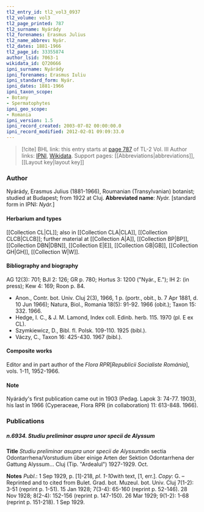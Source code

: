 ```yaml
---
tl2_entry_id: tl2_vol3_0937
tl2_volume: vol3
tl2_page_printed: 787
tl2_surname: Nyárády
tl2_forenames: Erasmus Julius
tl2_name_abbrev: Nyár.
tl2_dates: 1881-1966
tl2_page_id: 33355874
author_lsid: 7063-1
wikidata_id: Q720666
ipni_surname: Nyárády
ipni_forenames: Erasmus Iuliu
ipni_standard_form: Nyár.
ipni_dates: 1881-1966
ipni_taxon_scope: 
- Botany
- Spermatophytes
ipni_geo_scope: 
- Romania
ipni_version: 1.5
ipni_record_created: 2003-07-02 00:00:00.0
ipni_record_modified: 2012-02-01 09:09:33.0
---
```


> [!cite] BHL link: this entry starts at [page 787](https://www.biodiversitylibrary.org/page/33355874) of TL-2 Vol. III
> Author links: [IPNI](https://www.ipni.org/a/7063-1), [Wikidata](https://www.wikidata.org/wiki/Q720666). Support pages: [[Abbreviations|abbreviations]], [[Layout key|layout key]]

### Author

Nyárády, Erasmus Julius (1881-1966), Roumanian (Transylvanian) botanist; studied at Budapest; from 1922 at Cluj. 
**Abbreviated name**: *Nyár.* \[standard form in IPNI: *Nyár.*\]

#### Herbarium and types

[[Collection CL|CL]]; also in [[Collection CLA|CLA]], [[Collection CLCB|CLCB]]; further material at [[Collection A|A]], [[Collection BP|BP]], [[Collection DBN|DBN]], [[Collection E|E]], [[Collection GB|GB]], [[Collection GH|GH]], [[Collection W|W]].

#### Bibliography and biography

AG 12(3): 701; BJI 2: 126; GR p. 780; Hortus 3: 1200 ("Nyár., E."); IH 2: (in press); Kew 4: 169; Roon p. 84.
- Anon., Contr. bot. Univ. Cluj 2(3), 1966, 1 p. (portr., obit., b. 7 Apr 1881, d. 10 Jun 1966); Natura, Biol., Romania 18(5): 91-92. 1966 (obit.); Taxon 15: 332. 1966.
- Hedge, I. C., & J. M. Lamond, Index coll. Edinb. herb. 115. 1970 (pl. E ex CL).
- Szymkiewicz, D., Bibl. fl. Polsk. 109-110. 1925 (bibl.).
- Váczy, C., Taxon 16: 425-430. 1967 (bibl.).

#### Composite works

Editor and in part author of the *Flora RPR*\[*Republicii Socialiste Románia*\], vols. 1-11, 1952-1966.

#### Note

Nyárády's first publication came out in 1903 (Pedag. Lapok 3: 74-77. 1903), his last in 1966 (Cyperaceae, Flora RPR (in collaboration) 11: 613-848. 1966).

### Publications

##### n.6934. Studiu preliminar asupra unor specii de Alyssum

**Title**
*Studiu preliminar asupra unor specii de Alyssum*din sectia Odontarrhena/Vorstudium über einige Arten der Sektion Odontarrhena der Gattung Alyssum... Cluj (Tip. "Ardealul") 1927-1929. Oct.

**Notes**
*Publ*.: 1 Sep 1929, p. \[1\]-218, *pl*. *1-10*with text, \[1, err.\]. *Copy*: G. – Reprinted and to cited from Bulet. Grad. bot. Muzeul. bot. Univ. Cluj 7(1-2): 3-51 (reprint p. 1-51). 15 Jan 1928; 7(3-4): 65-160 (reprint p. 52-146). 28 Nov 1928; 8(2-4): 152-156 (reprint p. 147-150). 26 Mar 1929; 9(1-2): 1-68 (reprint p. 151-218). 1 Sep 1929.

